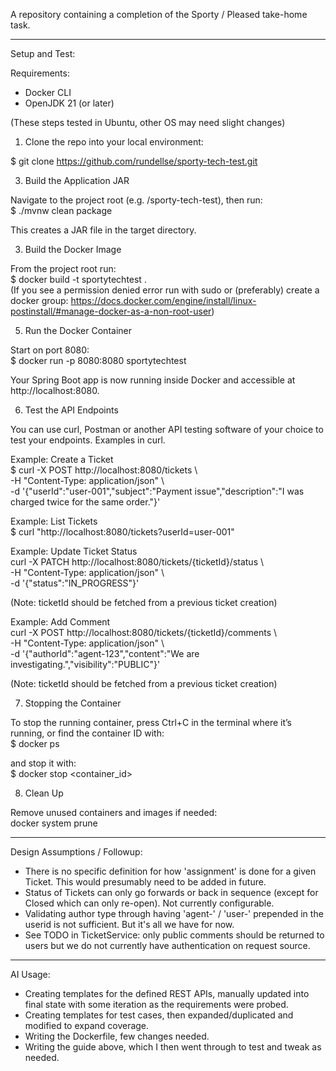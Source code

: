 A repository containing a completion of the Sporty / Pleased take-home task.

---
Setup and Test:

Requirements:
 - Docker CLI  
 - OpenJDK 21 (or later)

(These steps tested in Ubuntu, other OS may need slight changes)  
1. Clone the repo into your local environment:
   
$ git clone https://github.com/rundellse/sporty-tech-test.git

3. Build the Application JAR
   
Navigate to the project root (e.g. /sporty-tech-test), then run:  
$ ./mvnw clean package

This creates a JAR file in the target directory.

3. Build the Docker Image
   
From the project root run:  
$ docker build -t sportytechtest .  
(If you see a permission denied error run with sudo or (preferably) create a docker group: https://docs.docker.com/engine/install/linux-postinstall/#manage-docker-as-a-non-root-user)

5. Run the Docker Container
   
Start on port 8080:  
$ docker run -p 8080:8080 sportytechtest

Your Spring Boot app is now running inside Docker and accessible at http://localhost:8080.

6. Test the API Endpoints
   
You can use curl, Postman or another API testing software of your choice to test your endpoints. Examples in curl.

Example: Create a Ticket  
$ curl -X POST http://localhost:8080/tickets \  
    -H "Content-Type: application/json" \  
    -d '{"userId":"user-001","subject":"Payment issue","description":"I was charged twice for the same order."}'  

Example: List Tickets  
$ curl "http://localhost:8080/tickets?userId=user-001"

Example: Update Ticket Status  
curl -X PATCH http://localhost:8080/tickets/{ticketId}/status \  
  -H "Content-Type: application/json" \  
  -d '{"status":"IN_PROGRESS"}'  
  
(Note: ticketId should be fetched from a previous ticket creation)

Example: Add Comment  
curl -X POST http://localhost:8080/tickets/{ticketId}/comments \  
  -H "Content-Type: application/json" \  
  -d '{"authorId":"agent-123","content":"We are investigating.","visibility":"PUBLIC"}'  
  
(Note: ticketId should be fetched from a previous ticket creation)  

7. Stopping the Container
   
To stop the running container, press Ctrl+C in the terminal where it’s running, or find the container ID with:  
$ docker ps

and stop it with:  
$ docker stop <container_id>  

8. Clean Up
   
Remove unused containers and images if needed:  
docker system prune

---
Design Assumptions / Followup:  
 - There is no specific definition for how 'assignment' is done for a given Ticket. This would presumably need to be added in future.
 - Status of Tickets can only go forwards or back in sequence (except for Closed which can only re-open). Not currently configurable.
 - Validating author type through having 'agent-' / 'user-' prepended in the userid is not sufficient. But it's all we have for now.
 - See TODO in TicketService: only public comments should be returned to users but we do not currently have authentication on request source.

---
AI Usage:  
 - Creating templates for the defined REST APIs, manually updated into final state with some iteration as the requirements were probed.
 - Creating templates for test cases, then expanded/duplicated and modified to expand coverage.
 - Writing the Dockerfile, few changes needed.
 - Writing the guide above, which I then went through to test and tweak as needed.
